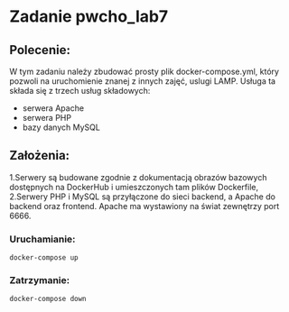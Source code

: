 # Zadanie pwcho_lab7

## Polecenie:

W tym zadaniu należy zbudować prosty plik docker-compose.yml, który
pozwoli na uruchomienie znanej z innych zajęć, uslugi LAMP. 
Usługa ta składa się z trzech usług składowych:
- serwera Apache 
- serwera PHP 
- bazy danych MySQL

## Założenia:

1.Serwery są budowane zgodnie z dokumentacją obrazów bazowych dostępnych na
DockerHub i umieszczonych tam plików Dockerfile,
2.Serwery PHP i MySQL są przyłączone do sieci backend, a Apache do backend oraz
frontend. Apache ma wystawiony na świat zewnętrzy port 6666.

### Uruchamianie:

```docker-compose up ```

### Zatrzymanie:

```docker-compose down ```
